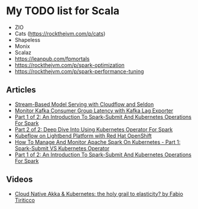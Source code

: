 # My TODO list for Scala

* ZIO
* Cats (https://rockthejvm.com/p/cats)
* Shapeless
* Monix
* Scalaz
* https://leanpub.com/fpmortals
* https://rockthejvm.com/p/spark-optimization
* https://rockthejvm.com/p/spark-performance-tuning

## Articles
* [Stream-Based Model Serving with Cloudflow and Seldon](https://www.lightbend.com/blog/stream-based-model-serving-with-cloudflow-and-seldon)
* [Monitor Kafka Consumer Group Latency with Kafka Lag Exporter](https://www.lightbend.com/blog/monitor-kafka-consumer-group-latency-with-kafka-lag-exporter)
* [Part 1 of 2: An Introduction To Spark-Submit And Kubernetes Operations For Spark](https://www.lightbend.com/blog/how-to-manage-monitor-spark-on-kubernetes-introduction-spark-submit-kubernetes-operator)
* [Part 2 of 2: Deep Dive Into Using Kubernetes Operator For Spark](https://www.lightbend.com/blog/how-to-manage-monitor-spark-on-kubernetes-deep-dive-kubernetes-operator-for-spark)
* [Kubeflow on Lightbend Platform with Red Hat OpenShift](https://www.lightbend.com/blog/how-to-deploy-kubeflow-on-lightbend-platform-openshift-introduction)
* [How To Manage And Monitor Apache Spark On Kubernetes - Part 1: Spark-Submit VS Kubernetes Operator](https://www.lightbend.com/blog/how-to-manage-monitor-spark-on-kubernetes-introduction-spark-submit-kubernetes-operator)
* [Part 1 of 2: An Introduction To Spark-Submit And Kubernetes Operations For Spark](https://www.lightbend.com/blog/how-to-manage-monitor-spark-on-kubernetes-introduction-spark-submit-kubernetes-operator)


## Videos
* [Cloud Native Akka & Kubernetes: the holy grail to elasticity? by Fabio Tiriticco](https://www.youtube.com/watch?v=OOXRgd5yUQo&ab_channel=JOnTheBeach)